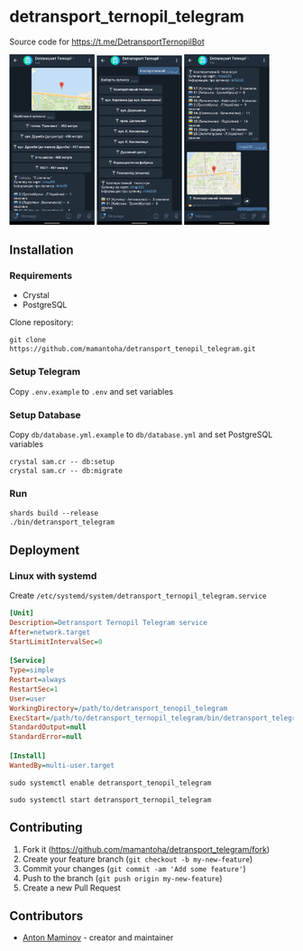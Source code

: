 # detransport_ternopil_telegram

Source code for <https://t.me/DetransportTernopilBot>

<p>
  <img src="https://github.com/mamantoha/detransport_ternopil_telegram/blob/master/screenshots/1.png?raw=true" width="30%" />
  <img src="https://github.com/mamantoha/detransport_ternopil_telegram/blob/master/screenshots/2.png?raw=true" width="30%" />
  <img src="https://github.com/mamantoha/detransport_ternopil_telegram/blob/master/screenshots/3.png?raw=true" width="30%" />
</p>

## Installation

### Requirements

- Crystal
- PostgreSQL

Clone repository:

```console
git clone https://github.com/mamantoha/detransport_tenopil_telegram.git
```

### Setup Telegram

Copy `.env.example` to `.env` and set variables

### Setup Database

Copy `db/database.yml.example` to `db/database.yml` and set PostgreSQL variables

```console
crystal sam.cr -- db:setup
crystal sam.cr -- db:migrate
```

### Run

```console
shards build --release
./bin/detransport_telegram
```

## Deployment

### Linux with systemd

Create `/etc/systemd/system/detransport_ternopil_telegram.service`

```ini
[Unit]
Description=Detransport Ternopil Telegram service
After=network.target
StartLimitIntervalSec=0

[Service]
Type=simple
Restart=always
RestartSec=1
User=user
WorkingDirectory=/path/to/detransport_tenopil_telegram
ExecStart=/path/to/detransport_ternopil_telegram/bin/detransport_telegram &>/dev/null &
StandardOutput=null
StandardError=null

[Install]
WantedBy=multi-user.target
```

```console
sudo systemctl enable detransport_tenopil_telegram
```

```console
sudo systemctl start detransport_ternopil_telegram
```

## Contributing

1. Fork it (<https://github.com/mamantoha/detransport_telegram/fork>)
2. Create your feature branch (`git checkout -b my-new-feature`)
3. Commit your changes (`git commit -am 'Add some feature'`)
4. Push to the branch (`git push origin my-new-feature`)
5. Create a new Pull Request

## Contributors

- [Anton Maminov](https://github.com/mamantoha) - creator and maintainer
